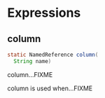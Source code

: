 # Expressions

## column

```java
static NamedReference column(
  String name)
```

column...FIXME

column is used when...FIXME
